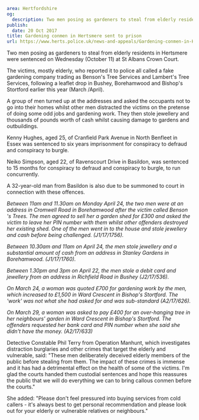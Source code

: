```yaml
area: Hertfordshire
og:
  description: Two men posing as gardeners to steal from elderly residents in Hertsmere were sentenced on Wednesday (October 11) at St Albans Crown Court.
publish:
  date: 20 Oct 2017
title: Gardening conmen in Hertsmere sent to prison
url: https://www.herts.police.uk/news-and-appeals/Gardening-conmen-in-Hertsmere-sent-to-prison
```

Two men posing as gardeners to steal from elderly residents in Hertsmere were sentenced on Wednesday (October 11) at St Albans Crown Court.

The victims, mostly elderly, who reported it to police all called a fake gardening company trading as Benson's Tree Services and Lambert's Tree Services, following a leaflet drop in Bushey, Borehamwood and Bishop's Stortford earlier this year (March /April).

A group of men turned up at the addresses and asked the occupants not to go into their homes whilst other men distracted the victims on the pretense of doing some odd jobs and gardening work. They then stole jewellery and thousands of pounds worth of cash whilst causing damage to gardens and outbuildings.

Kenny Hughes, aged 25, of Cranfield Park Avenue in North Benfleet in Essex was sentenced to six years imprisonment for conspiracy to defraud and conspiracy to burgle.

Neiko Simpson, aged 22, of Ravenscourt Drive in Basildon, was sentenced to 15 months for conspiracy to defraud and conspiracy to burgle, to run concurrently.

A 32-year-old man from Basildon is also due to be summoned to court in connection with these offences.

_Between 11am and 11.30am on Monday April 24, the two men were at an address in Cromwell Road in Borehamwood after the victim called Benson 's Trees. The men agreed to sell her a garden shed for £300 and asked the victim to leave her PIN number with them whilst other offenders destroyed her existing shed. One of the men went in to the house and stole jewellery and cash before being challenged. (J1/17/1756)._

_Between 10.30am and 11am on April 24, the men stole jewellery and a substantial amount of cash from an address in Stanley Gardens in Borehamwood. (J1/17/1760)._

_Between 1.30pm and 3pm on April 22, the men stole a debit card and jewellery from an address in Richfield Road in Bushey (J2/17/536)._

_On March 24, a woman was quoted £700 for gardening work by the men, which increased to £1,500 in Ward Crescent in Bishop's Stortford. The 'work' was not what she had asked for and was sub-standard (A2/17/626)._

_On March 29, a woman was asked to pay £400 for an over-hanging tree in her neighbours' garden in Ward Crescent in Bishop's Stortford. The offenders requested her bank card and PIN number when she said she didn't have the money. (A2/17/633)_

Detective Constable Phil Terry from Operation Manhunt, which investigates distraction burglaries and other crimes that target the elderly and vulnerable, said: "These men deliberately deceived elderly members of the public before stealing from them. The impact of these crimes is immense and it has had a detrimental effect on the health of some of the victims. I'm glad the courts handed them custodial sentences and hope this reassures the public that we will do everything we can to bring callous conmen before the courts."

She added: "Please don't feel pressured into buying services from cold callers - it's always best to get personal recommendation and please look out for your elderly or vulnerable relatives or neighbours."

